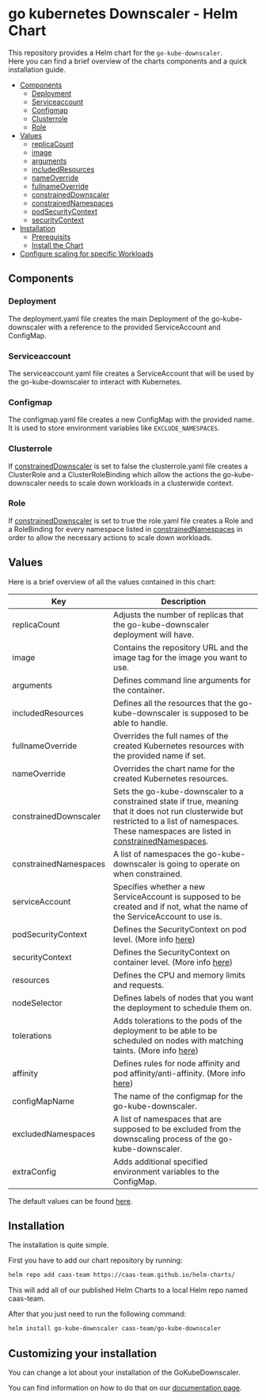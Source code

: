 # go kubernetes Downscaler - Helm Chart

This repository provides a Helm chart for the `go-kube-downscaler`.\
Here you can find a brief overview of the charts components and a quick installation guide.

- [Components](#components)
  - [Deployment](#deployment)
  - [Serviceaccount](#serviceaccount)
  - [Configmap](#configmap)
  - [Clusterrole](#clusterrole)
  - [Role](#role)
- [Values](#values)
  - [replicaCount](#replicaCount)
  - [image](#image)
  - [arguments](#arguments)
  - [includedResources](#includedResources)
  - [nameOverride](#nameOverride)
  - [fullnameOverride](#fullnameOverride)
  - [constrainedDownscaler](#constrainedDownscaler)
  - [constrainedNamespaces](#constrainedNamespaces)
  - [podSecurityContext](#podSecurityContext)
  - [securityContext](#securityContext)
- [Installation](#installation)
  - [Prerequisits](#prerequisits)
  - [Install the Chart](#install-the-chart)
- [Configure scaling for specific Workloads](#configure-scaling-for-specific-workloads)

## Components

### Deployment

The deployment.yaml file creates the main Deployment of the go-kube-downscaler with a reference to the provided ServiceAccount and ConfigMap.

### Serviceaccount

The serviceaccount.yaml file creates a ServiceAccount that will be used by the go-kube-downscaler to interact with Kubernetes.

### Configmap

The configmap.yaml file creates a new ConfigMap with the provided name. It is used to store environment variables like `EXCLUDE_NAMESPACES`.

### Clusterrole

If [constrainedDownscaler](#constrainedDownscaler) is set to false the clusterrole.yaml file creates a ClusterRole and a ClusterRoleBinding which allow the actions the go-kube-downscaler needs to scale down workloads in a clusterwide context.

### Role

If [constrainedDownscaler](#constrainedDownscaler) is set to true the role.yaml file creates a Role and a RoleBinding for every namespace listed in [constrainedNamespaces](#constrainedNamespaces) in order to allow the necessary actions to scale down workloads.

## Values

Here is a brief overview of all the values contained in this chart:

<!-- It's recommended to disable word wrap to view/edit this table -->

| **Key**                                                                 | **Description**                                                                                                                                                                                                              |
| ----------------------------------------------------------------------- | ---------------------------------------------------------------------------------------------------------------------------------------------------------------------------------------------------------------------------- |
| <a target="_blank" id="replicaCount">replicaCount</a>                   | Adjusts the number of replicas that the go-kube-downscaler deployment will have.                                                                                                                                             |
| <a target="_blank" id="image">image</a>                                 | Contains the repository URL and the image tag for the image you want to use.                                                                                                                                                 |
| <a target="_blank" id="arguments">arguments</a>                         | Defines command line arguments for the container.                                                                                                                                                                            |
| <a target="_blank" id="includedResources">includedResources</a>         | Defines all the resources that the go-kube-downscaler is supposed to be able to handle.                                                                                                                                      |
| <a target="_blank" id="fullnameOverride">fullnameOverride</a>           | Overrides the full names of the created Kubernetes resources with the provided name if set.                                                                                                                                  |
| <a target="_blank" id="nameOverride">nameOverride</a>                   | Overrides the chart name for the created Kubernetes resources.                                                                                                                                                               |
| <a target="_blank" id="constrainedDownscaler">constrainedDownscaler</a> | Sets the go-kube-downscaler to a constrained state if true, meaning that it does not run clusterwide but restricted to a list of namespaces. These namespaces are listed in [constrainedNamespaces](#constrainedNamespaces). |
| <a target="_blank" id="constrainedNamespaces">constrainedNamespaces</a> | A list of namespaces the go-kube-downscaler is going to operate on when constrained.                                                                                                                                         |
| <a target="_blank" id="serviceAccount">serviceAccount</a>               | Specifies whether a new ServiceAccount is supposed to be created and if not, what the name of the ServiceAccount to use is.                                                                                                  |
| <a target="_blank" id="podSecurityContext">podSecurityContext</a>       | Defines the SecurityContext on pod level. (More info [here](https://kubernetes.io/docs/tasks/configure-pod-container/security-context/))                                                                                     |
| <a target="_blank" id="securityContext">securityContext</a>             | Defines the SecurityContext on container level. (More info [here](https://kubernetes.io/docs/tasks/configure-pod-container/security-context/))                                                                               |
| <a target="_blank" id="resources">resources</a>                         | Defines the CPU and memory limits and requests.                                                                                                                                                                              |
| <a target="_blank" id="nodeSelector">nodeSelector</a>                   | Defines labels of nodes that you want the deployment to schedule them on.                                                                                                                                                    |
| <a target="_blank" id="tolerations">tolerations</a>                     | Adds tolerations to the pods of the deployment to be able to be scheduled on nodes with matching taints. (More info [here](https://kubernetes.io/docs/concepts/scheduling-eviction/taint-and-toleration/))                   |
| <a target="_blank" id="affinity">affinity</a>                           | Defines rules for node affinity and pod affinity/anti-affinity. (More info [here](https://kubernetes.io/docs/concepts/scheduling-eviction/assign-pod-node/))                                                                 |
| <a target="_blank" id="configMapName">configMapName</a>                 | The name of the configmap for the go-kube-downscaler.                                                                                                                                                                        |
| <a target="_blank" id="excludedNamespaces">excludedNamespaces</a>       | A list of namespaces that are supposed to be excluded from the downscaling process of the go-kube-downscaler.                                                                                                                |
| <a target="_blank" id="extraConfig">extraConfig</a>                     | Adds additional specified environment variables to the ConfigMap.                                                                                                                                                            |

The default values can be found [here](./values.yaml).

## Installation

The installation is quite simple.

First you have to add our chart repository by running:

```bash
helm repo add caas-team https://caas-team.github.io/helm-charts/
```

This will add all of our published Helm Charts to a local Helm repo named caas-team.

After that you just need to run the following command:

```bash
helm install go-kube-downscaler caas-team/go-kube-downscaler
```

## Customizing your installation

You can change a lot about your installation of the GoKubeDownscaler.

You can find information on how to do that on our [documentation page](https://caas-team.github.io/GoKubeDownscaler/).
